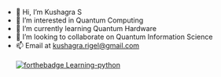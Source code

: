 - 👋 Hi, I’m Kushagra S 
- 👀 I’m interested in Quantum Computing
- 🌱 I’m currently learning Quantum Hardware
- 💞️ I’m looking to collaborate on Quantum Information Science
- 📫 Email at kushagra.rigel@gmail.com<br><br>
[![forthebadge Learning-python](https://forthebadge.com/images/badges/built-by-developers.svg)](https://www.skushagra.me/)

<!---
skushagra/skushagra is a ✨ special ✨ repository because its `README.md` (this file) appears on your GitHub profile.
You can click the Preview link to take a look at your changes.
--->
